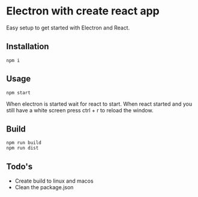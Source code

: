# Electron with create react app
Easy setup to get started with Electron and React.

## Installation
```
npm i
```

## Usage
```
npm start
```
When electron is started wait for react to start. When react started and you still have a white screen press ctrl + r to reload the window.

## Build
```
npm run build
npm run dist
```

## Todo's
* Create build to linux and macos
* Clean the package.json
